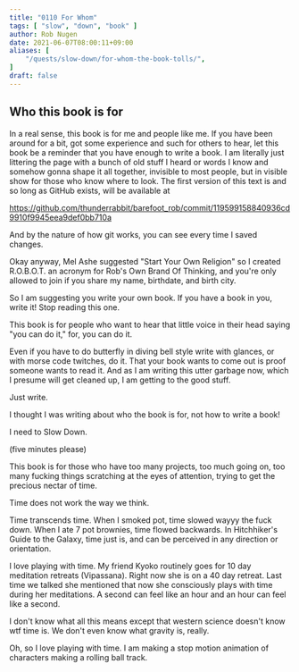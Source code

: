 ```yaml
---
title: "0110 For Whom"
tags: [ "slow", "down", "book" ]
author: Rob Nugen
date: 2021-06-07T08:00:11+09:00
aliases: [
    "/quests/slow-down/for-whom-the-book-tolls/",
]
draft: false
---
```


## Who this book is for

In a real sense, this book is for me and people like me.  If you have
been around for a bit, got some experience and such for others to
hear, let this book be a reminder that you have enough to write a
book.  I am literally just littering the page with a bunch of old
stuff I heard or words I know and somehow gonna shape it all together,
invisible to most people, but in visible show for those who know where
to look.  The first version of this text is and so long as GitHub
exists, will be available at

https://github.com/thunderrabbit/barefoot_rob/commit/119599158840936cd9910f9945eea9def0bb710a

And by the nature of how git works, you can see every time I saved changes.

Okay anyway, Mel Ashe suggested "Start Your Own Religion" so I created
R.O.B.O.T. an acronym for Rob's Own Brand Of Thinking, and you're only
allowed to join if you share my name, birthdate, and birth city.

So I am suggesting you write your own book.  If you have a book in
you, write it! Stop reading this one.

This book is for people who want to hear that little voice in their
head saying "you can do it," for, you can do it.

Even if you have to do butterfly in diving bell style write with
glances, or with morse code twitches, do it.  That your book wants to
come out is proof someone wants to read it.  And as I am writing this
utter garbage now, which I presume will get cleaned up, I am getting
to the good stuff.

Just write.

I thought I was writing about who the book is for, not how to write a book!

I need to Slow Down.

(five minutes please)

This book is for those who have too many projects, too much going on,
too many fucking things scratching at the eyes of attention, trying to
get the precious nectar of time.

Time
does
not
work
the
way
we
think.

Time transcends time.  When I smoked pot, time slowed wayyy the fuck
down.  When I ate 7 pot brownies, time flowed backwards.  In
Hitchhiker's Guide to the Galaxy, time just is, and can be perceived
in any direction or orientation.

I love playing with time.  My friend Kyoko routinely goes for 10 day
meditation retreats (Vipassana).  Right now she is on a 40 day
retreat.  Last time we talked she mentioned that now she consciously
plays with time during her meditations.  A second can feel like an
hour and an hour can feel like a second.

I don't know what all this means except that western science doesn't
know wtf time is.  We don't even know what gravity is, really.

Oh, so I love playing with time.  I am making a stop motion animation
of characters making a rolling ball track.